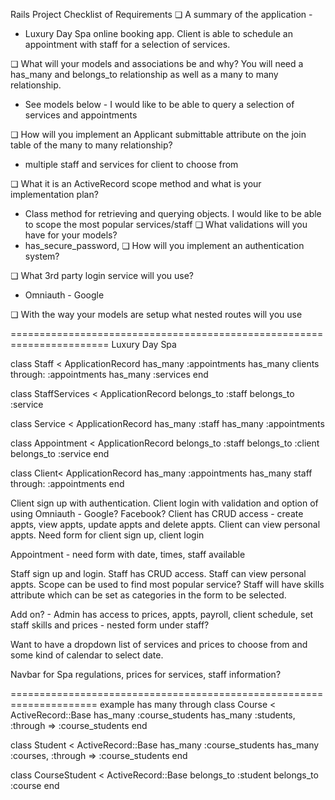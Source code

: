 ﻿
Rails Project Checklist of Requirements
❏ A summary of the application - 
  * Luxury Day Spa online booking app. Client is able to schedule an appointment with staff for a selection of services.

❏ What will your models and associations be and why? You will need a has_many and
belongs_to relationship as well as a many to many relationship.
  * See models below - I would like to be able to query a selection of services and appointments

❏ How will you implement an Applicant submittable attribute on the join table of the many to
many relationship?
  * multiple staff and services for client to choose from

❏ What it is an ActiveRecord scope method and what is your implementation plan? 
  * Class method for retrieving and querying objects. I would like to be able to scope the most popular services/staff
❏ What validations will you have for your models?
  * has_secure_password, 
❏ How will you implement an authentication system?
  
❏ What 3rd party login service will you use?
  * Omniauth  - Google 
  
❏ With the way your models are setup what nested routes will you use

=======================================================================
Luxury Day Spa

class Staff < ApplicationRecord
  has_many :appointments
  has_many clients through: :appointments
  has_many :services
end

class StaffServices < ApplicationRecord
  belongs_to :staff
  belongs_to :service

class Service < ApplicationRecord
  has_many :staff
  has_many :appointments
  
class Appointment < ApplicationRecord
  belongs_to :staff
  belongs_to :client
  belongs_to :service
end
 
class Client< ApplicationRecord
  has_many :appointments
  has_many staff through: :appointments
end

Client sign up with authentication. Client login with validation and option of using Omniauth - Google? Facebook?
Client has CRUD access - create appts, view appts, update appts and delete appts. Client can view personal appts.
Need form for client sign up, client login

Appointment - need form with date, times, staff available

Staff sign up and login. Staff has CRUD access. Staff can view personal appts. Scope can be used to find most popular service?
Staff will have skills attribute which can be set as categories in the form to be selected.

Add on?  - Admin has access to prices, appts, payroll, client schedule, set staff skills and prices - nested form under staff?

Want to have a dropdown list of services and prices to choose from and some kind of calendar to select date.

Navbar for Spa regulations, prices for services, staff information?

=====================================================================
example has many through
class Course < ActiveRecord::Base
  has_many :course_students
  has_many :students, :through => :course_students
end

class Student < ActiveRecord::Base
  has_many :course_students
  has_many :courses, :through => :course_students
end

class CourseStudent < ActiveRecord::Base
  belongs_to :student
  belongs_to :course
end
